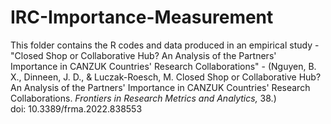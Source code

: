 # IRC-Importance-Measurement

This folder contains the R codes and data produced in an empirical study - "Closed Shop or Collaborative Hub? An Analysis of the Partners' Importance in CANZUK Countries' Research Collaborations" - (Nguyen, B. X., Dinneen, J. D., & Luczak-Roesch, M. Closed Shop or Collaborative Hub? An Analysis of the Partners' Importance in CANZUK Countries' Research Collaborations. <i>Frontiers in Research Metrics and Analytics,</i> 38.)<br> 
doi: 10.3389/frma.2022.838553
